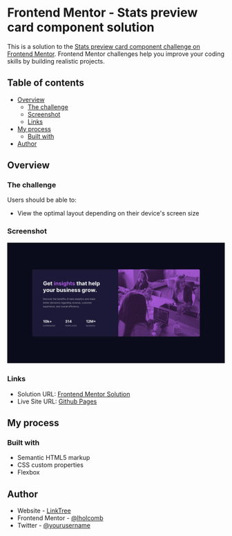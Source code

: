 # Frontend Mentor - Stats preview card component solution

This is a solution to the [Stats preview card component challenge on Frontend Mentor](https://www.frontendmentor.io/challenges/stats-preview-card-component-8JqbgoU62). Frontend Mentor challenges help you improve your coding skills by building realistic projects. 

## Table of contents

- [Overview](#overview)
  - [The challenge](#the-challenge)
  - [Screenshot](#screenshot)
  - [Links](#links)
- [My process](#my-process)
  - [Built with](#built-with)
- [Author](#author)

## Overview

### The challenge

Users should be able to:

- View the optimal layout depending on their device's screen size

### Screenshot

![](images/screenshot.jpg)

### Links

- Solution URL: [Frontend Mentor Solution](https://www.frontendmentor.io/solutions/html-and-css-stats-card-Gtp_U62Yc)
- Live Site URL: [Github Pages](https://lholcomb.github.io/Stats-preview-card-component/)

## My process

### Built with

- Semantic HTML5 markup
- CSS custom properties
- Flexbox

## Author

- Website - [LinkTree](https://linktr.ee/lholcomb)
- Frontend Mentor - [@lholcomb](https://www.frontendmentor.io/profile/lholcomb)
- Twitter - [@yourusername](https://www.twitter.com/lee_holcomb)
